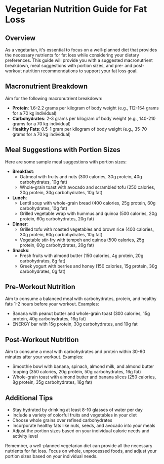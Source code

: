 # Vegetarian Nutrition Guide for Fat Loss
## Overview
As a vegetarian, it's essential to focus on a well-planned diet that provides the necessary nutrients for fat loss while considering your dietary preferences. This guide will provide you with a suggested macronutrient breakdown, meal suggestions with portion sizes, and pre- and post-workout nutrition recommendations to support your fat loss goal.

## Macronutrient Breakdown
Aim for the following macronutrient breakdown:
* **Protein**: 1.6-2.2 grams per kilogram of body weight (e.g., 112-154 grams for a 70 kg individual)
* **Carbohydrates**: 2-3 grams per kilogram of body weight (e.g., 140-210 grams for a 70 kg individual)
* **Healthy Fats**: 0.5-1 gram per kilogram of body weight (e.g., 35-70 grams for a 70 kg individual)

## Meal Suggestions with Portion Sizes
Here are some sample meal suggestions with portion sizes:
* **Breakfast**:
	+ Oatmeal with fruits and nuts (300 calories, 30g protein, 40g carbohydrates, 10g fat)
	+ Whole-grain toast with avocado and scrambled tofu (250 calories, 20g protein, 30g carbohydrates, 10g fat)
* **Lunch**:
	+ Lentil soup with whole-grain bread (400 calories, 25g protein, 60g carbohydrates, 10g fat)
	+ Grilled vegetable wrap with hummus and quinoa (500 calories, 20g protein, 60g carbohydrates, 20g fat)
* **Dinner**:
	+ Grilled tofu with roasted vegetables and brown rice (400 calories, 30g protein, 60g carbohydrates, 10g fat)
	+ Vegetable stir-fry with tempeh and quinoa (500 calories, 25g protein, 60g carbohydrates, 20g fat)
* **Snacks**:
	+ Fresh fruits with almond butter (150 calories, 4g protein, 20g carbohydrates, 8g fat)
	+ Greek yogurt with berries and honey (150 calories, 15g protein, 30g carbohydrates, 0g fat)

## Pre-Workout Nutrition
Aim to consume a balanced meal with carbohydrates, protein, and healthy fats 1-2 hours before your workout. Examples:
* Banana with peanut butter and whole-grain toast (300 calories, 15g protein, 40g carbohydrates, 16g fat)
* ENERGY bar with 15g protein, 30g carbohydrates, and 10g fat

## Post-Workout Nutrition
Aim to consume a meal with carbohydrates and protein within 30-60 minutes after your workout. Examples:
* Smoothie bowl with banana, spinach, almond milk, and almond butter topping (350 calories, 20g protein, 50g carbohydrates, 16g fat)
* Whole-grain toast with almond butter and banana slices (250 calories, 8g protein, 35g carbohydrates, 16g fat)

## Additional Tips
* Stay hydrated by drinking at least 8-10 glasses of water per day
* Include a variety of colorful fruits and vegetables in your diet
* Choose whole grains over refined carbohydrates
* Incorporate healthy fats like nuts, seeds, and avocado into your meals
* Adjust the portion sizes based on your individual calorie needs and activity level

Remember, a well-planned vegetarian diet can provide all the necessary nutrients for fat loss. Focus on whole, unprocessed foods, and adjust your portion sizes based on your individual needs.